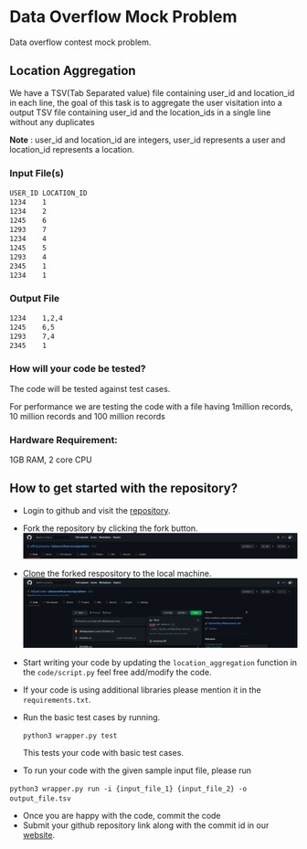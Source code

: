 # Data Overflow Mock Problem
Data overflow contest mock problem.
## Location Aggregation
We have a TSV(Tab Separated value) file containing user_id and location_id in each line, the goal of this task is to aggregate the user visitation into a output TSV file containing user_id and the location_ids in a single line without any duplicates

**Note** :  user_id and location_id are integers, user_id represents a user and location_id represents a location.

### Input File(s)
```
USER_ID LOCATION_ID
1234    1
1234    2
1245    6
1293    7
1234    4
1245    5
1293    4
2345    1
1234    1
```
  
### Output File
```
1234    1,2,4
1245    6,5
1293    7,4
2345    1
```
### How will your code be tested?
The code will be tested against test cases.

For performance we are testing the code with a file having 1million records, 10 million records and 100 million records
### Hardware Requirement:
 1GB RAM, 2 core CPU
 

## How to get started with the repository?
* Login to github and visit the [repository](https://github.com/affinityanswers/dataoverflow-mockproblem/).
* Fork the repository by clicking the fork button.
![Fork](images/fork.png)
* [Clone](https://git-scm.com/book/en/v2/Git-Basics-Getting-a-Git-Repository#_git_cloning) the forked respository to the local machine.
![Clone](images/clone.png)
* Start writing your code by updating the `location_aggregation` function in the `code/script.py`  feel free add/modify the code.
* If your code is using additional libraries please mention it in the `requirements.txt`.
* Run the basic test cases by running.
  
  ```python3 wrapper.py test```
  
  This tests your code with basic test cases.
* To run your code with the given sample input file, please run

```python3 wrapper.py run -i {input_file_1} {input_file_2} -o output_file.tsv```
* Once you are happy with the code, commit the code
* Submit your github repository link along with the commit id in our [website](https://dataoverflow.affinityanswers.com).
